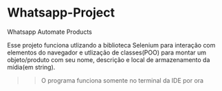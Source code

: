 # Whatsapp-Project
Whatsapp Automate Products

Esse projeto funciona utlizando a biblioteca Selenium para interação com elementos do navegador e
utlização de classes(POO) para montar um objeto/produto com seu nome, descrição e local de armazenamento da mídia(em string).
>> O programa funciona somente no terminal da IDE por ora

